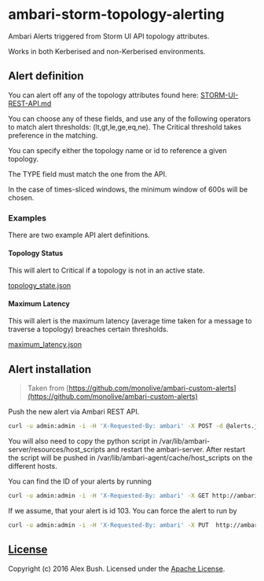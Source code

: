 # ambari-storm-topology-alerting

Ambari Alerts triggered from Storm UI API topology attributes.

Works in both Kerberised and non-Kerberised environments.

## Alert definition

You can alert off any of the topology attributes found here: [STORM-UI-REST-API.md](https://github.com/Parth-Brahmbhatt/incubator-storm/blob/master/STORM-UI-REST-API.md#apiv1topologyid-get)

You can choose any of these fields, and use any of the following operators to match alert thresholds: (lt,gt,le,ge,eq,ne). The Critical threshold takes preference in the matching.

You can specify either the topology name or id to reference a given topology.

The TYPE field must match the one from the API. 

In the case of times-sliced windows, the minimum window of 600s will be chosen.

### Examples

There are two example API alert definitions.

#### Topology Status

This will alert to Critical if a topology is not in an active state.

[topology_state.json](topology_state.json)

#### Maximum Latency

This will alert is the maximum latency (average time taken for a message to traverse a topology) breaches certain thresholds.

[maximum_latency.json](maximum_latency.json)

## Alert installation

> Taken from [https://github.com/monolive/ambari-custom-alerts](https://github.com/monolive/ambari-custom-alerts)

Push the new alert via Ambari REST API. 

```sh
curl -u admin:admin -i -H 'X-Requested-By: ambari' -X POST -d @alerts.json http://ambari.cloudapp.net:8080/api/v1/clusters/hdptest/alert_definitions
```
You will also need to copy the python script in /var/lib/ambari-server/resources/host_scripts and restart the ambari-server. After restart the script will be pushed in /var/lib/ambari-agent/cache/host_scripts on the different hosts.

You can find the ID of your alerts by running
```sh
curl -u admin:admin -i -H 'X-Requested-By: ambari' -X GET http://ambari.cloudapp.net:8080/api/v1/clusters/hdptest/alert_definitions
```

If we assume, that your alert is id 103. You can force the alert to run by
```sh
curl -u admin:admin -i -H 'X-Requested-By: ambari' -X PUT  http://ambari.cloudapp.net:8080/api/v1/clusters/hdptest/alert_definitions/103?run_now=true
```

## [License](LICENSE)

Copyright (c) 2016 Alex Bush.
Licensed under the [Apache License](LICENSE).
